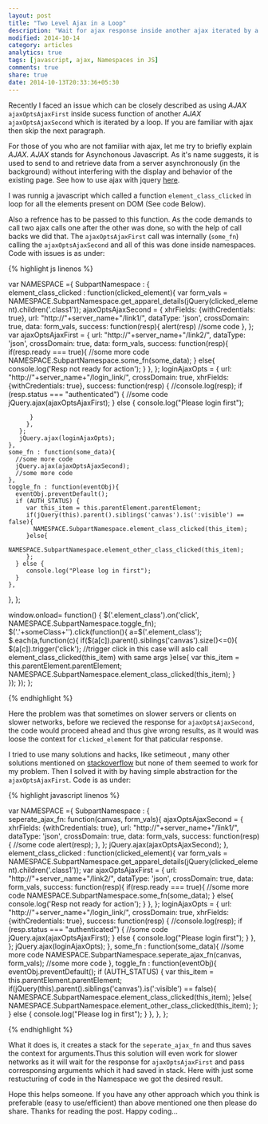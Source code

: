 ```yaml
---
layout: post
title: "Two Level Ajax in a Loop"
description: "Wait for ajax response inside another ajax iterated by a loop"
modified: 2014-10-14
category: articles
analytics: true
tags: [javascript, ajax, Namespaces in JS]
comments: true
share: true
date: 2014-10-13T20:33:36+05:30
---
```

Recently I faced an issue which can be closely described as using *AJAX* `ajaxOptsAjaxFirst` inside sucess function of another *AJAX* `ajaxOptsAjaxSecond` which is iterated by a loop. If you are familiar with ajax then skip the next paragraph.

For those of you who are not familiar with ajax, let me try to briefly explain *AJAX*. *AJAX* stands for Asynchonous Javascript. As it's name suggests, it is used to send to and retrieve data from a server asynchronously (in the background) without interfering with the display and behavior of the existing page. See how to use ajax with jquery [here](http://api.jquery.com/jquery.ajax/).

I was runnig a javascript which called a function `element_class_clicked` in loop for all the elements present on DOM (See code Below).

Also a refrence has to be passed to this function. As the code demands to call two ajax calls one after the other was done, so with the help of call backs we did that. The `ajaxOptsAjaxFirst` call was internally (`some_fn`) calling the `ajaxOptsAjaxSecond` and all of this was done inside namespaces. Code with issues is as under:

{% highlight js linenos %}

var NAMESPACE ={
  SubpartNamespace : {  
    element_class_clicked : function(clicked_element){
       var form_vals = NAMESPACE.SubpartNamespace.get_apparel_details(jQuery(clicked_element).children('.class1'));
       ajaxOptsAjaxSecond = {
       	xhrFields: {withCredentials: true},
       	url: "http://"+server_name+"/link1/",
       	dataType: 'json',
       	crossDomain: true,
       	data: form_vals,
       	success: function(resp){
       		alert(resp)
       	  //some code
       	},
       };
       var ajaxOptsAjaxFirst =  {
       	url: "http://"+server_name+"/link2/",
       	dataType: 'json',
       	crossDomain: true,
       	data: form_vals,
       	success: function(resp){
       	  if(resp.ready === true){
       	    //some more code
       	    NAMESPACE.SubpartNamespace.some_fn(some_data);
       	  } 
       	  else{
       	    console.log('Resp not ready for action');
       	  }
       	},
       };
       loginAjaxOpts = {
       	url: "http://"+server_name+"/login_link/",
       	crossDomain: true,
       	xhrFields: {withCredentials: true},
       	success: function(resp) {
       	  //console.log(resp);
       	  if (resp.status === "authenticated") {
       	      //some code
       	      jQuery.ajax(ajaxOptsAjaxFirst);
       	  } else {
       	      console.log("Please login first");
       	      
       	  }
         },
       };
       jQuery.ajax(loginAjaxOpts);
    },
    some_fn : function(some_data){
      //some more code
      jQuery.ajax(ajaxOptsAjaxSecond);	
      //some more code
    },
    toggle_fn : function(eventObj){
      eventObj.preventDefault();
      if (AUTH_STATUS) {
         var this_item = this.parentElement.parentElement; 
         if(jQuery(this).parent().siblings('canvas').is(':visible') == false){
           NAMESPACE.SubpartNamespace.element_class_clicked(this_item);
         }else{
           NAMESPACE.SubpartNamespace.element_other_class_clicked(this_item);
         };
      } else {
         console.log("Please log in first");
      } 
    },
  },
};

window.onload= function() {
  $('.element_class').on('click', NAMESPACE.SubpartNamespace.toggle_fn);   
  $('.'+someClass+'').click(function(){ 
    a=$('.element_class');
    $.each(a,function(c){
      if($(a[c]).parent().siblings('canvas').size()<=0){
         $(a[c]).trigger('click');
         //trigger click in this case will aslo call element_class_clicked(this_item) with same args
      }else{
        var this_item = this.parentElement.parentElement;
        NAMESPACE.SubpartNamespace.element_class_clicked(this_item);
      }    
    }); 
  });
};

{% endhighlight %}

Here the problem was that sometimes on slower servers or clients on slower networks, before we recieved the response for `ajaxOptsAjaxSecond`, the code would proceed ahead and thus give wrong results, as it would was loose the context for `clicked_element` for that paticular response.

I tried to use many solutions and hacks, like setimeout , many other solutions mentioned on [stackoverflow](www.stackoverflow.com) but none of them seemed to work for my problem. Then I solved it with by having simple abstraction for the `ajaxOptsAjaxFirst`. Code is as under:

{% highlight javascript linenos %}

var NAMESPACE ={
  SubpartNamespace : {  
    seperate_ajax_fn: function(canvas, form_vals){
      ajaxOptsAjaxSecond = {
        xhrFields: {withCredentials: true},
        url: "http://"+server_name+"/link1/",
        dataType: 'json',
        crossDomain: true,
        data: form_vals,
        success: function(resp){
          //some code
          alert(resp);
        },
      };
      jQuery.ajax(ajaxOptsAjaxSecond);
    },
    element_class_clicked : function(clicked_element){
      var form_vals = NAMESPACE.SubpartNamespace.get_apparel_details(jQuery(clicked_element).children('.class1'));
      var ajaxOptsAjaxFirst =  {
        url: "http://"+server_name+"/link2/",
        dataType: 'json',
        crossDomain: true,
        data: form_vals,
        success: function(resp){
          if(resp.ready === true){
            //some more code
            NAMESPACE.SubpartNamespace.some_fn(some_data);
          } 
          else{
            console.log('Resp not ready for action');
          }
        },
      };
      loginAjaxOpts = {
        url: "http://"+server_name+"/login_link/",
        crossDomain: true,
        xhrFields: {withCredentials: true},
        success: function(resp) {
          //console.log(resp);
          if (resp.status === "authenticated") {
            //some code
            jQuery.ajax(ajaxOptsAjaxFirst);
          } else {
            console.log("Please login first");
          }
        },
      };
      jQuery.ajax(loginAjaxOpts);
    },
    some_fn : function(some_data){
      //some more code
      NAMESPACE.SubpartNamespace.seperate_ajax_fn(canvas, form_vals);
      //some more code
    },
    toggle_fn : function(eventObj){
      eventObj.preventDefault();
      if (AUTH_STATUS) {
        var this_item = this.parentElement.parentElement; 
        if(jQuery(this).parent().siblings('canvas').is(':visible') == false){
          NAMESPACE.SubpartNamespace.element_class_clicked(this_item);
        }else{
          NAMESPACE.SubpartNamespace.element_other_class_clicked(this_item);
        };
      } else {
        console.log("Please log in first");
      } 
    },
  },
};

{% endhighlight %}

What it does is, it creates a stack for the `seperate_ajax_fn` and thus saves the context for arguments.Thus this solution will even work for slower networks as it will wait for the response for `ajaxOptsAjaxFirst` and pass corresponsing arguments which it had saved in stack. Here with just some restucturing of code in the Namespace we got the desired result.

Hope this helps someone. If you have any other approach which you think is preferable (easy to use/efficient) than above mentioned one then please do share. Thanks for reading the post. Happy coding... 
